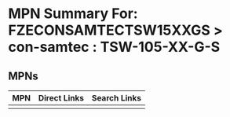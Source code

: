 



# MPN Summary For: FZECONSAMTECTSW15XXGS > con-samtec : TSW-105-XX-G-S

## MPNs
  

|MPN|Direct Links|Search Links|
| :--- | :--- | :--- |
||||
